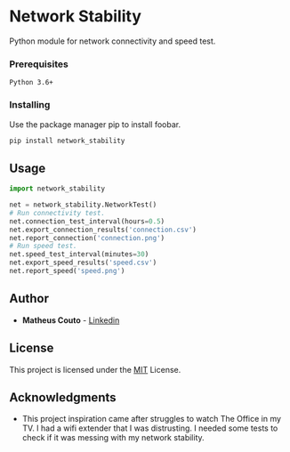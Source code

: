 # Network Stability
Python module for network connectivity and speed test.

### Prerequisites

```
Python 3.6+
```

### Installing

Use the package manager pip to install foobar.
```bash
pip install network_stability
```

## Usage

```python
import network_stability

net = network_stability.NetworkTest()
# Run connectivity test.
net.connection_test_interval(hours=0.5)
net.export_connection_results('connection.csv')
net.report_connection('connection.png')
# Run speed test.
net.speed_test_interval(minutes=30)
net.export_speed_results('speed.csv')
net.report_speed('speed.png')
```

## Author

* **Matheus Couto** - [Linkedin](https://www.linkedin.com/in/matheusccouto/)

## License

This project is licensed under the [MIT](https://choosealicense.com/licenses/mit/) License.

## Acknowledgments

* This project inspiration came after struggles to watch The Office in my TV. I had  a  wifi  extender that I was 
distrusting. I needed some tests to check if it was messing with my network stability.
